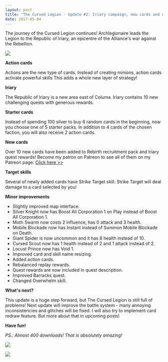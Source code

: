 ```yaml
---
layout: post
title: "The Cursed Legion - Update #2: Iriary campaign, new cards and new mechanics!"
date: 2017-05-04
---
```


The journey of the Cursed Legion continues! 
Archlegionaire leads the Legion to the Republic of Iriary, an epicentre of the Alliance's war against the Rebellion.

![](https://i.gjcdn.net/data/fireside/posts/4/29/250779/media/republic+of+iriary-m74htiee.png)

**Action cards**

Actions are the new type of cards. Instead of creating minions, action cards activate powerful skills
 This adds a whole new layer of strategy!

**Iriary**

The Republic of Iriary is a new area east of Columa. 
Iriary contains 10 new challenging quests with generous rewards.

**Starter cards**

Instead of spending 100 silver to buy 6 random cards in the beginning, now you choose one of 5 starter packs.
In addition to 4 cards of the chosen faction, you will also receive 2 action cards.

**New cards**

Over 10 new cards have been added to Rebirth recruitment pack and Iriary quest rewards!
Become my patron on Patreon to see all of them on my Patreon page: [Click here >>](https://www.patreon.com/zuurix)

**Target skills**

Several of newly added cards have Strike Target skill.
Strike Target will deal damage to a card selected by you!

**Minor improvements**

* Slightly improved map interface.
* Silver Knight now has Boost All Corporation 1 on Play instead of Boost All Corporation 1.
* Moth Swarm now costs 2 influence, has 0 attack and 3 health.
* Mobile Blockade now has Instant instead of Summon Mobile Blockade on Death.
* Giant Spider is now uncommon and it has 8 health instead of 10.
* Cursed Scout now has 1 health instead of 2 and 1 attack instead of 2.
* Locust Prince now has Void 1.
* Improved card and skill name resizing.
* Added action cards.
* Rebalanced replay rewards.
* Quest rewards are now included in quest description.
* Improved Barracks quest.
* Changed Overwhelm skill.

**What's next?**

This update is a huge step forward, but The Cursed Legion is still full of problems!
Next update will improve the battle system - many annoying inconsistencies and glitches will be fixed.
I will also try to implement card redraw feature.
But more about that in upcoming posts!

**Have fun!** 

*PS.: Almost 400 downloads! That is absolutely amazing!*

![](https://github.com/Zuurix/Zuurix.github.io/blob/master/images/TCL%202/Republic%20of%20Iriary%202017.05.04.png?raw=true)

![](https://github.com/Zuurix/Zuurix.github.io/blob/master/images/TCL%202/Skybreak%202017.05.04.png?raw=true)
